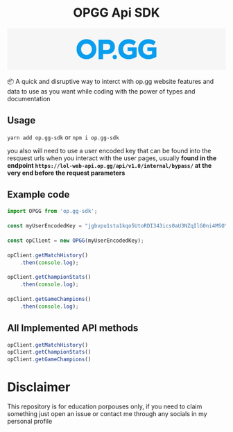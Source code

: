 <div align="center">

# OPGG Api SDK

<img src="./images/banner.png">
</div>

📦 A quick and disruptive way to interct with op.gg website features and data to use as you want while coding with the power of types and documentation

## Usage

`yarn add op.gg-sdk` or `npm i op.gg-sdk`

you also will need to use a user encoded key that can be found into the resquest urls when you interact with the user pages, usually **found in the endpoint `https://lol-web-api.op.gg/api/v1.0/internal/bypass/` at the very end before the request parameters**

## Example code

```ts
import OPGG from 'op.gg-sdk';

const myUserEncodedKey = "jgbvpu1sta1kqo5UtoRDI343ics0aU3NZqIlG0ni4MSOYQI"

const opClient = new OPGG(myUserEncodedKey);

opClient.getMatchHistory()
    .then(console.log);

opClient.getChampionStats()
    .then(console.log);

opClient.getGameChampions()
    .then(console.log);
```

## All Implemented API methods

```ts
opClient.getMatchHistory()
opClient.getChampionStats()
opClient.getGameChampions()
```

# Disclaimer

This repository is for education porpouses only, if you need to claim something just open an issue or contact me through any socials in my personal profile